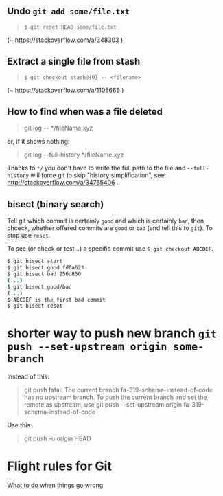 ## Undo `git add some/file.txt`

>     $ git reset HEAD some/file.txt

(~ https://stackoverflow.com/a/348303 )

## Extract a single file from stash

>     $ git checkout stash@{0} -- <filename>

(~ https://stackoverflow.com/a/1105666 )

## How to find when was a file deleted

> git log -- */fileName.xyz

or, if it shows nothing: 

> git log --full-history */fileName.xyz

Thanks to `*/` you don't have to write the full path to the file and `--full-history` will force git to skip "history simplification", see: http://stackoverflow.com/a/34755406 .

## bisect (binary search)

Tell git which commit is certainly `good` and which is certainly `bad`, then chceck, whether offered commits are `good` or `bad` (and tell this to `git`). To stop use `reset`.

To see (or check or test...) a specific commit use `$ git checkout ABCDEF`.

~~~ bash
$ git bisect start
$ git bisect good fd0a623
$ git bisect bad 256d850
(...)
$ git bisect good/bad
(...)
$ ABCDEF is the first bad commit
$ git bisect reset
~~~

# shorter way to push new branch `git push --set-upstream origin some-branch`

Instead of this:

> git push 
> fatal: The current branch fa-319-schema-instead-of-code has no upstream branch.
> To push the current branch and set the remote as upstream, use
>   git push --set-upstream origin fa-319-schema-instead-of-code
    
Use this:    

> git push -u origin HEAD    

# Flight rules for Git 
[What to do when things go wrong](https://github.com/k88hudson/git-flight-rules)
